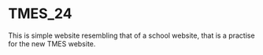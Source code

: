 # TMES_24
This is simple website resembling that of a school website, that is a practise for the new TMES website.
